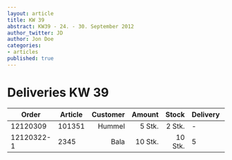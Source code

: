 ```yaml
---
layout: article 
title: KW 39
abstract: KW39 - 24. - 30. September 2012
author_twitter: JD
author: Jon Doe 
categories:
- articles
published: true
---
```


# Deliveries KW 39 

| Order      | Article | Customer | Amount   | Stock   | Delivery | Owner | Remarks |
| ---------- | ------- | -------: | -------: | ------: | -------- | ----- | ------- |
| 12120309   | 101351  | Hummel   | 5 Stk.   | 2 Stk.  | -        | DB    | -       |
| 12120322-1 | 2345    | Bala     | 10 Stk.  | 10 Stk. | 5        | QW    | Parts   |



